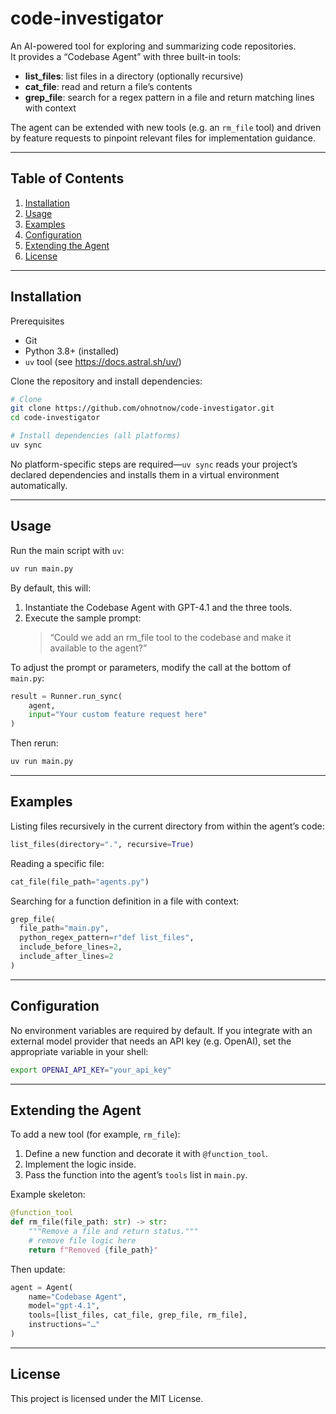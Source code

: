 # code-investigator

An AI-powered tool for exploring and summarizing code repositories.  
It provides a “Codebase Agent” with three built-in tools:
- **list_files**: list files in a directory (optionally recursive)  
- **cat_file**: read and return a file’s contents  
- **grep_file**: search for a regex pattern in a file and return matching lines with context  

The agent can be extended with new tools (e.g. an `rm_file` tool) and driven by feature requests to pinpoint relevant files for implementation guidance.

---

## Table of Contents
1. [Installation](#installation)  
2. [Usage](#usage)  
3. [Examples](#examples)  
4. [Configuration](#configuration)  
5. [Extending the Agent](#extending-the-agent)  
6. [License](#license)  

---

## Installation

Prerequisites  
- Git  
- Python 3.8+ (installed)  
- `uv` tool (see https://docs.astral.sh/uv/)  

Clone the repository and install dependencies:

```bash
# Clone
git clone https://github.com/ohnotnow/code-investigator.git
cd code-investigator

# Install dependencies (all platforms)
uv sync
```

No platform-specific steps are required—`uv sync` reads your project’s declared dependencies and installs them in a virtual environment automatically.

---

## Usage

Run the main script with `uv`:

```bash
uv run main.py
```

By default, this will:

1. Instantiate the Codebase Agent with GPT-4.1 and the three tools.  
2. Execute the sample prompt:  
   > “Could we add an rm_file tool to the codebase and make it available to the agent?”  

To adjust the prompt or parameters, modify the call at the bottom of `main.py`:

```python
result = Runner.run_sync(
    agent,
    input="Your custom feature request here"
)
```

Then rerun:

```bash
uv run main.py
```

---

## Examples

Listing files recursively in the current directory from within the agent’s code:
```python
list_files(directory=".", recursive=True)
```

Reading a specific file:
```python
cat_file(file_path="agents.py")
```

Searching for a function definition in a file with context:
```python
grep_file(
  file_path="main.py",
  python_regex_pattern=r"def list_files",
  include_before_lines=2,
  include_after_lines=2
)
```

---

## Configuration

No environment variables are required by default. If you integrate with an external model provider that needs an API key (e.g. OpenAI), set the appropriate variable in your shell:

```bash
export OPENAI_API_KEY="your_api_key"
```

---

## Extending the Agent

To add a new tool (for example, `rm_file`):

1. Define a new function and decorate it with `@function_tool`.
2. Implement the logic inside.
3. Pass the function into the agent’s `tools` list in `main.py`.

Example skeleton:

```python
@function_tool
def rm_file(file_path: str) -> str:
    """Remove a file and return status."""
    # remove file logic here
    return f"Removed {file_path}"
```

Then update:

```python
agent = Agent(
    name="Codebase Agent",
    model="gpt-4.1",
    tools=[list_files, cat_file, grep_file, rm_file],
    instructions="…"
)
```

---

## License

This project is licensed under the MIT License.
